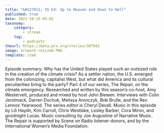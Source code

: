 ```yaml
---
title: "&#127911; S5 E4: Up to Heaven and Down to Hell"
published: true
date: 2021-10-15-05-02
taxonomy:
    category:
        - stream
    tag:
        - podcasts
theurl: https://beta.prx.org/stories/387942
image: artwork-resized.PNG
template: item
---
```


Episode summary: Why has the United States played such an outsized role in the creation of the climate crisis? As a settler nation, the U.S. emerged from the colonizing, capitalist West, but what did America and its cultural peculiarities bring to the party? Part 4 of our series, The Repair, on the climate emergency. Researched and written by this season&rsquo;s co-host, Amy Westervelt, produced and mixed by host John Biewen. Interviews with Colin Jerolmack, Darren Dochuk, Melissa Aronczyk, Bob Brulle, and the Rev. Lennox Yearwood. The series editor is Cheryl Devall. Music in this episode by Lili Haydn, Kim Carroll, Chris Westlake, Lesley Barber, Cora Miron, and goodnight Lucas. Music consulting by Joe Augustine of Narrative Music. The Repair is supported by Scene on Radio listener-donors, and by the International Women&rsquo;s Media Foundation.
